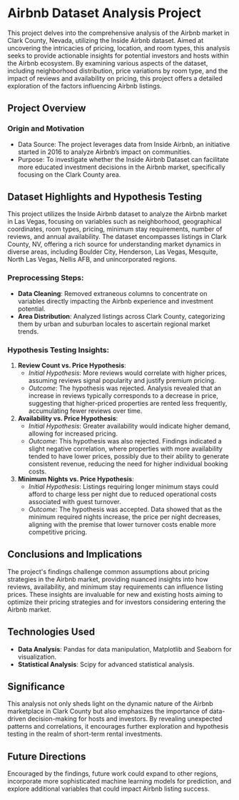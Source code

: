 <body>
    <h1>Airbnb Dataset Analysis Project</h1>
    <p>This project delves into the comprehensive analysis of the Airbnb market in Clark County, Nevada, utilizing the Inside Airbnb dataset. Aimed at uncovering the intricacies of pricing, location, and room types, this analysis seeks to provide actionable insights for potential investors and hosts within the Airbnb ecosystem. By examining various aspects of the dataset, including neighborhood distribution, price variations by room type, and the impact of reviews and availability on pricing, this project offers a detailed exploration of the factors influencing Airbnb listings.</p>
    <h2>Project Overview</h2>
    <h3>Origin and Motivation</h3>
    <ul>
        <li>Data Source: The project leverages data from Inside Airbnb, an initiative started in 2016 to analyze Airbnb’s impact on communities.</li>
        <li>Purpose: To investigate whether the Inside Airbnb Dataset can facilitate more educated investment decisions in the Airbnb market, specifically focusing on the Clark County area.</li>
    </ul>
    <h2>Dataset Highlights and Hypothesis Testing</h2>
    <p>This project utilizes the Inside Airbnb dataset to analyze the Airbnb market in Las Vegas, focusing on variables such as neighborhood, geographical coordinates, room types, pricing, minimum stay requirements, number of reviews, and annual availability. The dataset encompasses listings in Clark County, NV, offering a rich source for understanding market dynamics in diverse areas, including Boulder City, Henderson, Las Vegas, Mesquite, North Las Vegas, Nellis AFB, and unincorporated regions.</p>
    <h3>Preprocessing Steps:</h3>
    <ul>
        <li><strong>Data Cleaning</strong>: Removed extraneous columns to concentrate on variables directly impacting the Airbnb experience and investment potential.</li>
        <li><strong>Area Distribution</strong>: Analyzed listings across Clark County, categorizing them by urban and suburban locales to ascertain regional market trends.</li>
    </ul>
    <h3>Hypothesis Testing Insights:</h3>
    <ol>
        <li><strong>Review Count vs. Price Hypothesis</strong>:
            <ul>
                <li><em>Initial Hypothesis</em>: More reviews would correlate with higher prices, assuming reviews signal popularity and justify premium pricing.</li>
                <li><em>Outcome</em>: The hypothesis was rejected. Analysis revealed that an increase in reviews typically corresponds to a decrease in price, suggesting that higher-priced properties are rented less frequently, accumulating fewer reviews over time.</li>
            </ul>
        </li>
        <li><strong>Availability vs. Price Hypothesis</strong>:
            <ul>
                <li><em>Initial Hypothesis</em>: Greater availability would indicate higher demand, allowing for increased pricing.</li>
                <li><em>Outcome</em>: This hypothesis was also rejected. Findings indicated a slight negative correlation, where properties with more availability tended to have lower prices, possibly due to their ability to generate consistent revenue, reducing the need for higher individual booking costs.</li>
            </ul>
        </li>
        <li><strong>Minimum Nights vs. Price Hypothesis</strong>:
            <ul>
                <li><em>Initial Hypothesis</em>: Listings requiring longer minimum stays could afford to charge less per night due to reduced operational costs associated with guest turnover.</li>
                <li><em>Outcome</em>: The hypothesis was accepted. Data showed that as the minimum required nights increase, the price per night decreases, aligning with the premise that lower turnover costs enable more competitive pricing.</li>
            </ul>
        </li>
    </ol>
    <h2>Conclusions and Implications</h2>
    <p>The project's findings challenge common assumptions about pricing strategies in the Airbnb market, providing nuanced insights into how reviews, availability, and minimum stay requirements can influence listing prices. These insights are invaluable for new and existing hosts aiming to optimize their pricing strategies and for investors considering entering the Airbnb market.</p>
    <h2>Technologies Used</h2>
    <ul>
        <li><strong>Data Analysis</strong>: Pandas for data manipulation, Matplotlib and Seaborn for visualization.</li>
        <li><strong>Statistical Analysis</strong>: Scipy for advanced statistical analysis.</li>
    </ul>
    <h2>Significance</h2>
    <p>This analysis not only sheds light on the dynamic nature of the Airbnb marketplace in Clark County but also emphasizes the importance of data-driven decision-making for hosts and investors. By revealing unexpected patterns and correlations, it encourages further exploration and hypothesis testing in the realm of short-term rental investments.</p>
    <h2>Future Directions</h2>
    <p>Encouraged by the findings, future work could expand to other regions, incorporate more sophisticated machine learning models for prediction, and explore additional variables that could impact Airbnb listing success.</p>
</body>
